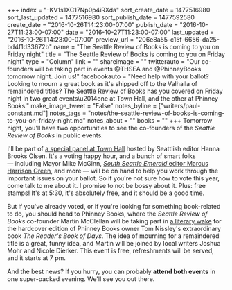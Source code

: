 +++
index = "-KV1s1XC17Np0p4iRXda"
sort_create_date = 1477516980
sort_last_updated = 1477516980
sort_publish_date = 1477592580
create_date = "2016-10-26T14:23:00-07:00"
publish_date = "2016-10-27T11:23:00-07:00"
date = "2016-10-27T11:23:00-07:00"
last_updated = "2016-10-26T14:23:00-07:00"
preview_url = "206e8a55-c15f-6656-da25-bd4f1d33672b"
name = "The Seattle Review of Books is coming to you on Friday night"
title = "The Seattle Review of Books is coming to you on Friday night"
type = "Column"
link = ""
shareimage = ""
twitterauto = "Our co-founders will be taking part in events @THSEA and @PhinneyBooks tomorrow night. Join us!"
facebookauto = "Need help with your ballot? Looking to mourn a great book as it's shipped off to the Valhalla of remaindered titles? The Seattle Review of Books has you covered on Friday night in two great events\u2014one at Town Hall, and the other at Phinney Books."
make_image_tweet = "False"
notes_byline = ["writers/paul-constant.md"]
notes_tags = "notes/the-seattle-review-of-books-is-coming-to-you-on-friday-night.md"
notes_about = ""
books = ""
+++
Tomorrow night, you'll have two opportunities to see the co-founders of the *Seattle Review of Books* in public events.

I'll be part of [a special panel at Town Hall](https://townhallseattle.org/event/happy-hour-voting-party/) hosted by Seattlish editor Hanna Brooks  Olsen. It's a voting happy hour, and a bunch of smart folks — including Mayor Mike McGinn, [*South Seattle Emerald* editor Marcus Harrison Green](http://www.seattlereviewofbooks.com/reviews/theres-no-place-like-home/), and more — will be on hand to help you work through the important issues on your ballot. So if you're not sure how to vote this year, come talk to me about it. I promise to not be bossy about it. Plus: free stamps! It's at 5:30, it's absolutely free, and it should be a good time. 

But if you've already voted, or if you're looking for something book-related to do, you should head to Phinney Books, where the *Seattle Review of Books* co-founder Martin McClellan will be taking part in [a literary wake](http://www.phinneybooks.com/upcoming-events/2016/10/28/dock-street-salon-a-literary-wake) for the hardcover edition of Phinney Books owner Tom Nissley's extraordinary book *The Reader's Book of Days*. The idea of mourning for a remaindered title is a great, funny idea, and Martin will be joined by local writers Joshua Mohr and Nicole Dierker. This event is free, refreshments will be served, and it starts at 7 pm.

And the best news? If you hurry, you can probably **attend both events** in one super-packed evening. We'll see you out there.